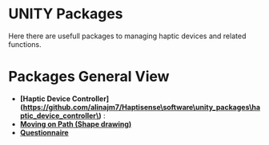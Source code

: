 # UNITY Packages
Here there are usefull packages to managing haptic devices and related functions.


# Packages General View
- **[Haptic Device Controller](https://github.com/alinajm7/Haptisense\software\unity_packages\haptic_device_controller\)** : 
- **[Moving on Path (Shape drawing)](https://github.com/alinajm7/Haptisense\software\unity_packages\moving_on_path_(shape_drawing)/)**
- **[Questionnaire](https://github.com/alinajm7/Haptisense\software\unity_packages\questionnaire/)**


